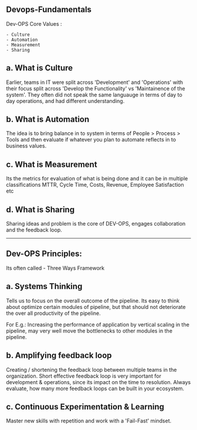 **Devops-Fundamentals**
--------------------------------------------------------------------------------------------------------------------------
Dev-OPS Core Values :

    - Culture
    - Automation
    - Measurement
    - Sharing

a. What is Culture
--------------------------------------------------------------------------------------------------------------------------
Earlier, teams in IT were split across 'Development' and 'Operations' with their focus split across 'Develop the Functionality' vs 'Maintainence of the system'. They often did not speak the same languauge in terms of day to day operations, and had different understanding.

b. What is Automation
--------------------------------------------------------------------------------------------------------------------------
The idea is to bring balance in to system in terms of People > Process > Tools and then evaluate if whatever you plan to automate reflects in to business values.

c. What is Measurement
--------------------------------------------------------------------------------------------------------------------------
Its the metrics for evaluation of what is being done and it can be in multiple classifications
MTTR, Cycle Time, Costs, Revenue, Employee Satisfaction etc

d. What is Sharing
--------------------------------------------------------------------------------------------------------------------------
Sharing ideas and problem is the core of DEV-OPS, engages collaboration and the feedback loop.

--------------------------------------------------------------------------------------------------------------------------
Dev-OPS Principles:
--------------------------------------------------------------------------------------------------------------------------
Its often called - Three Ways Framework

a. Systems Thinking
--------------------------------------------------------------------------------------------------------------------------
Tells us to focus on the overall outcome of the pipeline. Its easy to think about optimize certain modules of pipeline, but that should not deteriorate the over all productivity of the pipeline.

For E.g.: Increasing the performance of application by vertical scaling in the pipeline, may very well move the bottlenecks to other modules in the pipeline.

b. Amplifying feedback loop
--------------------------------------------------------------------------------------------------------------------------
Creating / shortening the feedback loop between multiple teams in the organization. Short effective feedback loop is very important for development & operations, since its impact on the time to resolution. Always evaluate, how many more feedback loops can be built in your ecosystem.

c. Continuous Experimentation & Learning
--------------------------------------------------------------------------------------------------------------------------
Master new skills with repetition and work with a 'Fail-Fast' mindset.